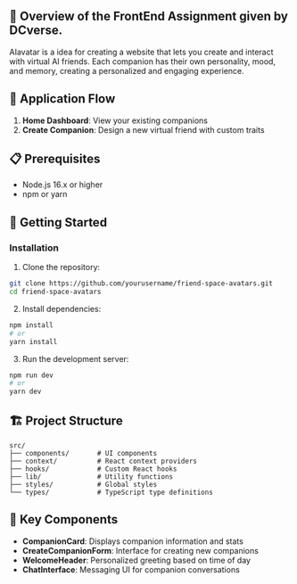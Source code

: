 
## 🚀 Overview of the FrontEnd Assignment given by DCverse.

AIavatar is a idea for creating a website that lets you create and interact with virtual AI friends. Each companion has their own personality, mood, and memory, creating a personalized and engaging experience.

## 🔄 Application Flow

1. **Home Dashboard**: View your existing companions
2. **Create Companion**: Design a new virtual friend with custom traits

## 📋 Prerequisites

- Node.js 16.x or higher
- npm or yarn

## 🚀 Getting Started

### Installation

1. Clone the repository:
```bash
git clone https://github.com/yourusername/friend-space-avatars.git
cd friend-space-avatars
```

2. Install dependencies:
```bash
npm install
# or
yarn install
```

3. Run the development server:
```bash
npm run dev
# or
yarn dev
```

## 🏗️ Project Structure

```
src/
├── components/       # UI components
├── context/          # React context providers
├── hooks/            # Custom React hooks
├── lib/              # Utility functions
├── styles/           # Global styles
└── types/            # TypeScript type definitions
```

## 🧩 Key Components

- **CompanionCard**: Displays companion information and stats
- **CreateCompanionForm**: Interface for creating new companions
- **WelcomeHeader**: Personalized greeting based on time of day
- **ChatInterface**: Messaging UI for companion conversations

